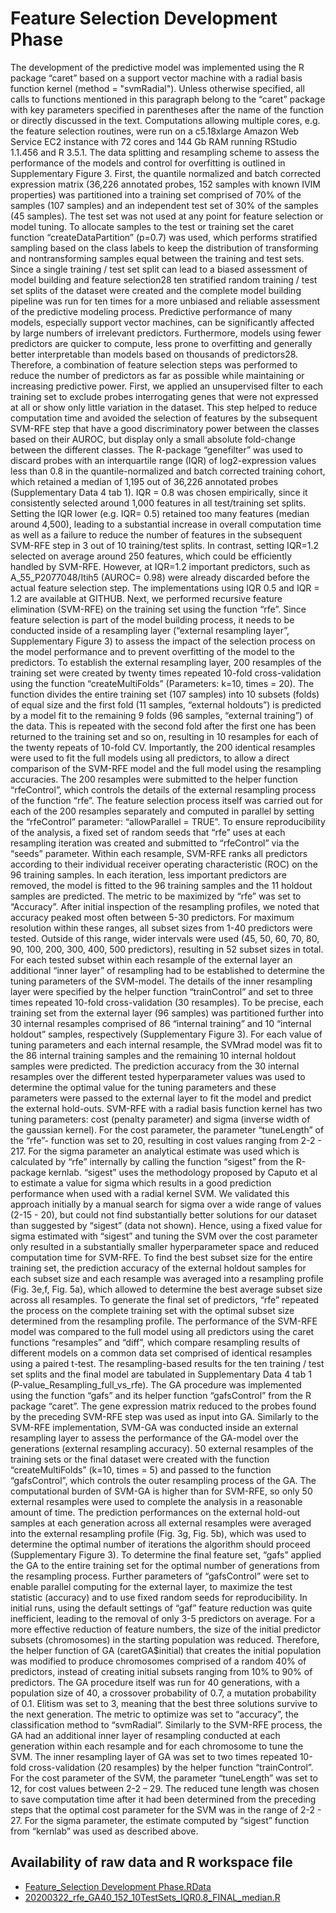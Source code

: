 # Feature Selection Development Phase

The development of the predictive model was implemented using the R package “caret” based on a support vector machine with a radial basis function kernel (method = "svmRadial"). Unless otherwise specified, all calls to functions mentioned in this paragraph belong to the “caret” package with key parameters specified in parentheses after the name of the function or directly discussed in the text. Computations allowing multiple cores, e.g. the feature selection routines, were run on a c5.18xlarge Amazon Web Service EC2 instance with 72 cores and 144 Gb RAM running RStudio 1.1.456 and R 3.5.1. The data splitting and resampling scheme to assess the performance of the models and control for overfitting is outlined in Supplementary Figure 3. First, the quantile normalized and batch corrected expression matrix (36,226 annotated probes, 152 samples with known IVIM properties) was partitioned into a training set comprised of 70% of the samples (107 samples) and an independent test set of 30% of the samples (45 samples). The test set was not used at any point for feature selection or model tuning. To allocate samples to the test or training set the caret function “createDataPartition” (p=0.7) was used, which performs stratified sampling based on the class labels to keep the distribution of transforming and nontransforming samples equal between the training and test sets. Since a single training / test set split can lead to a biased assessment of model building and feature selection28 ten stratified random training / test set splits of the dataset were created and the complete model building pipeline was run for ten times for a more unbiased and reliable assessment of the predictive modeling process. Predictive performance of many models, especially support vector machines, can be significantly affected by large numbers of irrelevant predictors. Furthermore, models using fewer predictors are quicker to compute, less prone to overfitting and generally better interpretable than models based on thousands of predictors28. Therefore, a combination of feature selection steps was performed to reduce the number of predictors as far as possible while maintaining or increasing predictive power. First, we applied an unsupervised filter to each training set to exclude probes interrogating genes that were not expressed at all or show only little variation in the dataset. This step helped to reduce computation time and avoided the selection of features by the subsequent SVM-RFE step that have a good discriminatory power between the classes based on their AUROC, but display only a small absolute fold-change between the different classes. The R-package “genefilter” was used to discard probes with an interquartile range (IQR) of log2-expression values less than 0.8 in the quantile-normalized and batch corrected training cohort, which retained a median of 1,195 out of 36,226 annotated probes (Supplementary Data 4 tab 1). IQR = 0.8 was chosen empirically, since it consistently selected around 1,000 features in all test/training set splits. Setting the IQR lower (e.g. IQR= 0.5) retained too many features (median around 4,500), leading to a substantial increase in overall computation time as well as a failure to reduce the number of features in the subsequent SVM-RFE step in 3 out of 10 training/test splits. In contrast, setting IQR=1.2 selected on average around 250 features, which could be efficiently handled by SVM-RFE. However, at IQR=1.2 important predictors, such as A_55_P2077048/Itih5 (AUROC= 0.98) were already discarded before the actual feature selection step. The implementations using IQR 0.5 and IQR = 1.2 are available at GITHUB.  Next, we performed recursive feature elimination (SVM-RFE) on the training set using the function “rfe”. Since feature selection is part of the model building process, it needs to be conducted inside of a resampling layer (“external resampling layer”, Supplementary Figure 3) to assess the impact of the selection process on the model performance and to prevent overfitting of the model to the predictors. To establish the external resampling layer, 200 resamples of the training set were created by twenty times repeated 10-fold cross-validation using the function “createMultiFolds” (Parameters: k=10, times = 20). The function divides the entire training set (107 samples) into 10 subsets (folds) of equal size and the first fold (11 samples, “external holdouts”) is predicted by a model fit to the remaining 9 folds (96 samples, “external training”) of the data. This is repeated with the second fold after the first one has been returned to the training set and so on, resulting in 10 resamples for each of the twenty repeats of 10-fold CV. Importantly, the 200 identical resamples were used to fit the full models using all predictors, to allow a direct comparison of the SVM-RFE model and the full model using the resampling accuracies. The 200 resamples were submitted to the helper function “rfeControl”, which controls the details of the external resampling process of the function “rfe”. The feature selection process itself was carried out for each of the 200 resamples separately and computed in parallel by setting the “rfeControl” parameter: “allowParallel = TRUE”. To ensure reproducibility of the analysis, a fixed set of random seeds that “rfe” uses at each resampling iteration was created and submitted to “rfeControl” via the “seeds” parameter. Within each resample, SVM-RFE ranks all predictors according to their individual receiver operating characteristic (ROC) on the 96 training samples. In each iteration, less important predictors are removed, the model is fitted to the 96 training samples and the 11 holdout samples are predicted. The metric to be maximized by “rfe” was set to “Accuracy”. After initial inspection of the resampling profiles, we noted that accuracy peaked most often between 5-30 predictors. For maximum resolution within these ranges, all subset sizes from 1-40 predictors were tested. Outside of this range, wider intervals were used (45, 50, 60, 70, 80, 90, 100, 200, 300, 400, 500 predictors), resulting in 52 subset sizes in total. For each tested subset within each resample of the external layer an additional “inner layer” of resampling had to be established to determine the tuning parameters of the SVM-model. The details of the inner resampling layer were specified by the helper function “trainControl” and set to three times repeated 10-fold cross-validation (30 resamples). To be precise, each training set from the external layer (96 samples) was partitioned further into 30 internal resamples comprised of 86 “internal training” and 10 “internal holdout” samples, respectively (Supplementary Figure 3). For each value of tuning parameters and each internal resample, the SVMrad model was fit to the 86 internal training samples and the remaining 10 internal holdout samples were predicted. The prediction accuracy from the 30 internal resamples over the different tested hyperparameter values was used to determine the optimal value for the tuning parameters and these parameters were passed to the external layer to fit the model and predict the external hold-outs. SVM-RFE with a radial basis function kernel has two tuning parameters: cost (penalty parameter) and sigma (inverse width of the gaussian kernel). For the cost parameter, the parameter “tuneLength” of the “rfe”- function was set to 20, resulting in cost values ranging from 2-2 - 217. For the sigma parameter an analytical estimate was used which is calculated by “rfe” internally by calling the function “sigest” from the R-package kernlab. “sigest” uses the methodology proposed by Caputo et al to estimate a value for sigma which results in a good prediction performance when used with a radial kernel SVM. We validated this approach initially by a manual search for sigma over a wide range of values (2-15 - 20), but could not find substantially better solutions for our dataset than suggested by “sigest” (data not shown). Hence, using a fixed value for sigma estimated with “sigest” and tuning the SVM over the cost parameter only resulted in a substantially smaller hyperparameter space and reduced computation time for SVM-RFE. To find the best subset size for the entire training set, the prediction accuracy of the external holdout samples for each subset size and each resample was averaged into a resampling profile (Fig. 3e,f, Fig. 5a), which allowed to determine the best average subset size across all resamples. To generate the final set of predictors, “rfe” repeated the process on the complete training set with the optimal subset size determined from the resampling profile. The performance of the SVM-RFE model was compared to the full model using all predictors using the caret functions “resamples” and “diff”, which compare resampling results of different models on a common data set comprised of identical resamples using a paired t-test. The resampling-based results for the ten training / test set splits and the final model are tabulated in Supplementary Data 4 tab 1 (P-value_Resampling_full_vs_rfe). The GA procedure was implemented using the function “gafs” and its helper function “gafsControl” from the R package “caret”. The gene expression matrix reduced to the probes found by the preceding SVM-RFE step was used as input into GA. Similarly to the SVM-RFE implementation, SVM-GA was conducted inside an external resampling layer to assess the performance of the GA-model over the generations (external resampling accuracy). 50 external resamples of the training sets or the final dataset were created with the function “createMultiFolds” (k=10, times = 5) and passed to the function “gafsControl”, which controls the outer resampling process of the GA. The computational burden of SVM-GA is higher than for SVM-RFE, so only 50 external resamples were used to complete the analysis in a reasonable amount of time. The prediction performances on the external hold-out samples at each generation across all external resamples were averaged into the external resampling profile (Fig. 3g, Fig. 5b), which was used to determine the optimal number of iterations the algorithm should proceed (Supplementary Figure 3). To determine the final feature set, “gafs” applied the GA to the entire training set for the optimal number of generations from the resampling process. Further parameters of “gafsControl” were set to enable parallel computing for the external layer, to maximize the test statistic (accuracy) and to use fixed random seeds for reproducibility. In initial runs, using the default settings of “gaf” feature reduction was quite inefficient, leading to the removal of only 3-5 predictors on average. For a more effective reduction of feature numbers, the size of the initial predictor subsets (chromosomes) in the starting population was reduced. Therefore, the helper function of GA (caretGA$initial) that creates the initial population was modified to produce chromosomes comprised of a random 40% of predictors, instead of creating initial subsets ranging from 10% to 90% of predictors. The GA procedure itself was run for 40 generations, with a population size of 40, a crossover probability of 0.7, a mutation probability of 0.1. Elitism was set to 3, meaning that the best three solutions survive to the next generation. The metric to optimize was set to “accuracy”, the classification method to “svmRadial”. Similarly to the SVM-RFE process, the GA had an additional inner layer of resampling conducted at each generation within each resample and for each chromosome to tune the SVM. The inner resampling layer of GA was set to two times repeated 10-fold cross-validation (20 resamples) by the helper function “trainControl”. For the cost parameter of the SVM, the parameter “tuneLength” was set to 12, for cost values between 2-2 – 29. The reduced tune length was chosen to save computation time after it had been determined from the preceding steps that the optimal cost parameter for the SVM was in the range of 2-2 - 27.  For the sigma parameter, the estimate computed by “sigest” function from “kernlab” was used as described above.

## Availability of raw data and R workspace file

*	[Feature_Selection Development Phase.RData](https://www.dropbox.com/s/eauuqpgr2bfnl9v/Feature_Selection.RData?dl=0)
*	[20200322_rfe_GA40_152_10TestSets_IQR0.8_FINAL_median.R](./20200322_rfe_GA40_152_10TestSets_IQR0.8_FINAL_median.R)
